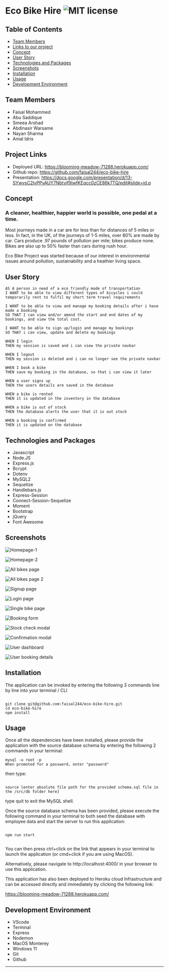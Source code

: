 # Eco Bike Hire ![MIT license](https://img.shields.io/badge/MIT-License-green)

## Table of Contents

- [Team Members](#team-members)
- [Links to our project](#links-to-our-project)
- [Concept](#concept)
- [User Story](#user-story)
- [Technologies and Packages](#technologies-and-packages)
- [Screenshots](#screenshots)
- [Installation](#installation)
- [Usage](#usage)
- [Development Environment](#development-environment)

## Team Members

- Faisal Mohammed
- Abu Saddique
- Smeea Arshad
- Abdinasir Warsame
- Nayan Sharma
- Amal Idris

## Project Links

- Deployed URL: https://blooming-meadow-71288.herokuapp.com/
- Github repo: https://github.com/faisal244/eco-bike-hire
- Presentation: https://docs.google.com/presentation/d/13-SYwvsC2lvPPvAUY7Nbtvjf9iwfKEqcc0zCE86k7TQ/edit#slide=id.p
<!-- - Video Walkthrough:  -->

## Concept

### A cleaner, healthier, happier world is possible, one pedal at a time.

Most journeys made in a car are for less than for distances of 5 miles or less. In fact, in the UK, of the journeys of 1-5 miles, over 80% are made by car. Cars produce .97 pounds of pollution per mile; bikes produce none. Bikes are also up to 50% faster than cars during rush hour.

Eco Bike Project was started because of our interest in environmental issues around pollution, sustainability and a heathier living space.

## User Story

```
AS A person in need of a eco friendly mode of transportation
I WANT to be able to view different types of bicycles i could temporarily rent to fulfil my short term travel requirements

I WANT to be able to view and manage my booking details after i have made a booking
SO THAT I can view and/or amend the start and end dates of my bookings, and view the total cost.

I WANT to be able to sign up/login and manage my bookings
SO THAT i can view, update and delete my bookings

WHEN I login
THEN my session is saved and i can view the private navbar

WHEN I logout
THEN my session is deleted and i can no longer see the private navbar

WHEN I book a bike
THEN save my booking in the database, so that i can view it later

WHEN a user signs up
THEN the users details are saved in the database

WHEN a bike is rented
THEN it is updated in the inventory in the database

WHEN a bike is out of stock
THEN the database alerts the user that it is out stock

WHEN a booking is confirmed
THEN it is updated on the database
```

## Technologies and Packages

- Javascript
- Node.JS
- Express.js
- Bcrypt
- Dotenv
- MySQL2
- Sequelize
- Handlebars.js
- Express-Session
- Connect-Session-Sequelize
- Moment
- Bootstrap
- jQuery
- Font Awesome

## Screenshots

![Homepage-1](./public/img/screenshots/eco-bike-hire-homepage-1.png)

![Homepage-2](./public/img/screenshots/eco-bike-hire-homepage-2.png)

![All bikes page](./public/img/screenshots/eco-bike-hire-bikes-page.png)

![All bikes page 2](./public/img/screenshots/eco-bike-hire-bikes-page-2.png)

![Signup page](./public/img/screenshots/eco-bike-hire-signup-page.png)

![Login page](./public/img/screenshots/eco-bike-hire-login-page.png)

![Single bike page](./public/img/screenshots/eco-bike-hire-single-bike-page.png)

![Booking form](./public/img/screenshots/eco-bike-hire-booking-form.png)

![Stock check modal](./public/img/screenshots/eco-bike-hire-modal-1.png)

![Confirmation modal](./public/img/screenshots/eco-bike-hire-confirmation-modal.png)

![User dashboard](./public/img/screenshots/eco-bike-hire-dashboard.png)

![User booking details](./public/img/screenshots/eco-bike-hire-dashboard-booking-detail.png)

## Installation

The application can be invoked by entering the following 3 commands line by line into your terminal / CLI

```

git clone git@github.com:faisal244/eco-bike-hire.git
cd eco-bike-hire
npm install

```

## Usage

Once all the dependencies have been installed, please provide the application with the source database schema by entering the following 2 commands in your terminal:

```
mysql -u root -p
When promoted for a password, enter "password"
```

then type:

```

source [enter absolute file path for the provided schema.sql file in the /src/db folder here]

```

type quit to exit the MySQL shell.

Once the source database schema has been provided, please execute the following command in your terminal to both seed the database with employee data and start the server to run this application:

```

npm run start


```

You can then press ctrl+click on the link that appears in your terminal to launch the application (or cmd+click if you are using MacOS).

Alternatively, please navigate to http://localhost:4000/ in your browser to use this application.

This application has also been deployed to Heroku cloud Infrastructure and can be accessed directly and immediately by clicking the following link:

https://blooming-meadow-71288.herokuapp.com/

## Development Environment

- VScode
- Terminal
- Express
- Nodemon
- MacOS Monterey
- Windows 11
- Git
- Github

---
